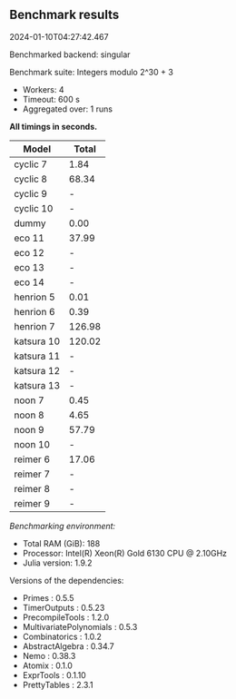 ## Benchmark results

2024-01-10T04:27:42.467

Benchmarked backend: singular

Benchmark suite: Integers modulo 2^30 + 3

- Workers: 4
- Timeout: 600 s
- Aggregated over: 1 runs

**All timings in seconds.**

|Model|Total|
|-----|---|
|cyclic 7|1.84|
|cyclic 8|68.34|
|cyclic 9| - |
|cyclic 10| - |
|dummy|0.00|
|eco 11|37.99|
|eco 12| - |
|eco 13| - |
|eco 14| - |
|henrion 5|0.01|
|henrion 6|0.39|
|henrion 7|126.98|
|katsura 10|120.02|
|katsura 11| - |
|katsura 12| - |
|katsura 13| - |
|noon 7|0.45|
|noon 8|4.65|
|noon 9|57.79|
|noon 10| - |
|reimer 6|17.06|
|reimer 7| - |
|reimer 8| - |
|reimer 9| - |

*Benchmarking environment:*

* Total RAM (GiB): 188
* Processor: Intel(R) Xeon(R) Gold 6130 CPU @ 2.10GHz
* Julia version: 1.9.2

Versions of the dependencies:

* Primes : 0.5.5
* TimerOutputs : 0.5.23
* PrecompileTools : 1.2.0
* MultivariatePolynomials : 0.5.3
* Combinatorics : 1.0.2
* AbstractAlgebra : 0.34.7
* Nemo : 0.38.3
* Atomix : 0.1.0
* ExprTools : 0.1.10
* PrettyTables : 2.3.1
